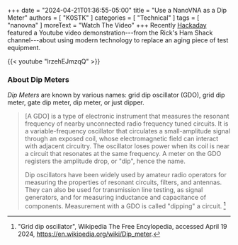 +++
date = "2024-04-21T01:36:55-05:00"
title = "Use a NanoVNA as a Dip Meter"
authors = [ "K0STK" ]
categories = [ "Technical" ]
tags = [ "nanovna" ]
moreText = "Watch The Video"
+++
Recently [Hackaday](https://hackaday.com) featured a Youtube video
demonstration---from the Rick's Ham Shack channel---about using
modern technology to replace an aging piece of test equipment.
<!--more-->

{{< youtube "lrzehEJmzqQ" >}}

### About Dip Meters

*Dip Meters* are known by various names: grid dip oscillator (GDO), grid dip
meter, gate dip meter, dip meter, or just dipper.

>[A GDO] is a type of electronic instrument that measures the resonant
>frequency of nearby unconnected radio frequency tuned circuits. It is a
>variable-frequency oscillator that circulates a small-amplitude signal
>through an exposed coil, whose electromagnetic field can interact with
>adjacent circuitry. The oscillator loses power when its coil is near
>a circuit that resonates at the same frequency. A meter on the GDO
>registers the amplitude drop, or "dip", hence the name.
>
>Dip oscillators have been widely used by amateur radio operators
>for measuring the properties of resonant circuits, filters, and
>antennas. They can also be used for transmission line testing, as
>signal generators, and for measuring inductance and capacitance of
>components. Measurement with a GDO is called "dipping" a circuit. [^1]

[^1]: "Grid dip oscillator", Wikipedia The Free Encylopedia, accessed April 19 2024, https://en.wikipedia.org/wiki/Dip_meter.

